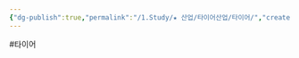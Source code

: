 ```yaml
---
{"dg-publish":true,"permalink":"/1.Study/★ 산업/타이어산업/타이어/","created":"2024-08-28T16:23:13.560+09:00","updated":"2025-06-03T20:07:21.903+09:00"}
---
```


#타이어